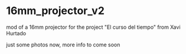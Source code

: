 # 16mm_projector_v2
mod of a 16mm projector for the project "El curso del tiempo" from Xavi Hurtado

just some photos now, more info to come soon

